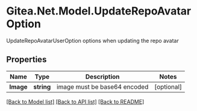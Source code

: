 # Gitea.Net.Model.UpdateRepoAvatarOption
UpdateRepoAvatarUserOption options when updating the repo avatar

## Properties

Name | Type | Description | Notes
------------ | ------------- | ------------- | -------------
**Image** | **string** | image must be base64 encoded | [optional] 

[[Back to Model list]](../README.md#documentation-for-models) [[Back to API list]](../README.md#documentation-for-api-endpoints) [[Back to README]](../README.md)

